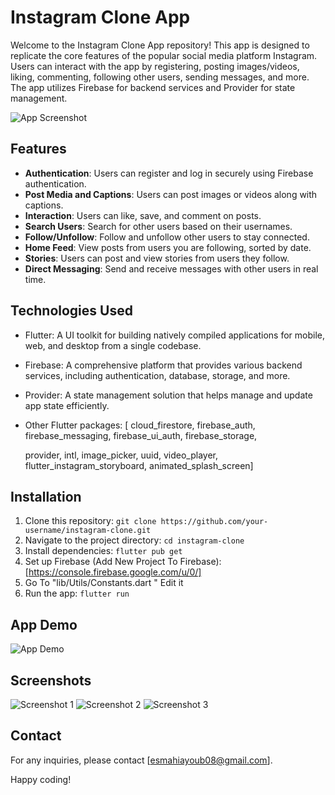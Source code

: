 # Instagram Clone App

Welcome to the Instagram Clone App repository! This app is designed to replicate the core features of the popular social media platform Instagram. Users can interact with the app by registering, posting images/videos, liking, commenting, following other users, sending messages, and more. The app utilizes Firebase for backend services and Provider for state management.

![App Screenshot](Assets/Images/instaIcon.png)


## Features

- **Authentication**: Users can register and log in securely using Firebase authentication.
- **Post Media and Captions**: Users can post images or videos along with captions.
- **Interaction**: Users can like, save, and comment on posts.
- **Search Users**: Search for other users based on their usernames.
- **Follow/Unfollow**: Follow and unfollow other users to stay connected.
- **Home Feed**: View posts from users you are following, sorted by date.
- **Stories**: Users can post and view stories from users they follow.
- **Direct Messaging**: Send and receive messages with other users in real time.

## Technologies Used

- Flutter: A UI toolkit for building natively compiled applications for mobile, web, and desktop from a single codebase.
- Firebase: A comprehensive platform that provides various backend services, including authentication, database, storage, and more.
- Provider: A state management solution that helps manage and update app state efficiently.
- Other Flutter packages:
  [ cloud_firestore,
  firebase_auth,
  firebase_messaging,
  firebase_ui_auth,
  firebase_storage,

  provider,
  intl,
  image_picker,
  uuid,
  video_player,
  flutter_instagram_storyboard,
  animated_splash_screen]
  

## Installation

1. Clone this repository: `git clone https://github.com/your-username/instagram-clone.git`
2. Navigate to the project directory: `cd instagram-clone`
3. Install dependencies: `flutter pub get`
4. Set up Firebase (Add New Project To Firebase): [https://console.firebase.google.com/u/0/]
5. Go To "lib/Utils/Constants.dart " Edit it 
6. Run the app: `flutter run`

## App Demo
![App Demo](Screenshots/whatsapp-video-2023-08-20-a-175933_XKl6DyBf.gif)

## Screenshots

![Screenshot 1](Screenshots/Screenshot_1692551140.png)
![Screenshot 2](Screenshots/Screenshot_1692551155.png)
![Screenshot 3](Screenshots/Screenshot_1692551284.png)



## Contact

For any inquiries, please contact [esmahiayoub08@gmail.com].

Happy coding!
